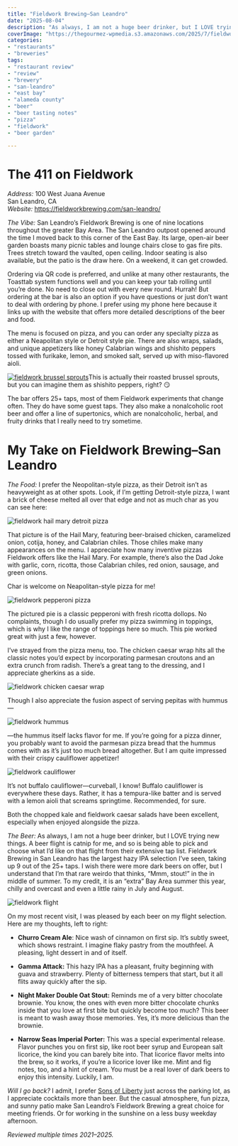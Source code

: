 ```yaml
---
title: "Fieldwork Brewing–San Leandro"
date: "2025-08-04"
description: "As always, I am not a huge beer drinker, but I LOVE trying new things. A beer flight is catnip for me, and so is being able to pick and choose what I’d like on that flight from their extensive tap list."
coverImage: "https://thegourmez-wpmedia.s3.amazonaws.com/2025/7/fieldwork+(5).jpg"
categories:
- "restaurants"
- "breweries"
tags:
- "restaurant review"
- "review"
- "brewery"
- "san-leandro"
- "east bay"
- "alameda county"
- "beer"
- "beer tasting notes"
- "pizza"
- "fieldwork"
- "beer garden"

---
```


# The 411 on Fieldwork

*Address:* 100 West Juana Avenue\
San Leandro, CA\
*Website:* <https://fieldworkbrewing.com/san-leandro/>

*The Vibe:* San Leandro’s Fieldwork Brewing is one of nine locations throughout the greater Bay Area. The San Leandro outpost opened around the time I moved back to this corner of the East Bay. Its large, open-air beer garden boasts many picnic tables and lounge chairs close to gas fire pits. Trees stretch toward the vaulted, open ceiling. Indoor seating is also available, but the patio is the draw here. On a weekend, it can get crowded.

Ordering via QR code is preferred, and unlike at many other restaurants, the Toasttab system functions well and you can keep your tab rolling until you’re done. No need to close out with every new round. Hurrah! But ordering at the bar is also an option if you have questions or just don’t want to deal with ordering by phone. I prefer using my phone here because it links up with the website that offers more detailed descriptions of the beer and food.

The menu is focused on pizza, and you can order any specialty pizza as either a Neapolitan style or Detroit style pie. There are also wraps, salads, and unique appetizers like honey Calabrian wings and shishito peppers tossed with furikake, lemon, and smoked salt, served up with miso-flavored aioli.

<div class="caption">

[![fieldwork brussel sprouts](https://thegourmez-wpmedia.s3.amazonaws.com/2025/7/fieldwork+(6).jpg)](https://thegourmez-wpmedia.s3.amazonaws.com/2025/7/fieldwork+(6).jpg)This is actually their roasted brussel sprouts, but you can imagine them as shishito peppers, right? 😏</div>

The bar offers 25+ taps, most of them Fieldwork experiments that change often. They do have some guest taps. They also make a nonalcoholic root beer and offer a line of supertonics, which are nonalcoholic, herbal, and fruity drinks that I really need to try sometime.

# My Take on Fieldwork Brewing–San Leandro

*The Food:* I prefer the Neopolitan-style pizza, as their Detroit isn’t as heavyweight as at other spots. Look, if I’m getting Detroit-style pizza, I want a brick of cheese melted all over that edge and not as much char as you can see here:

![fieldwork hail mary detroit pizza](https://thegourmez-wpmedia.s3.amazonaws.com/2025/7/fieldwork+(2).jpg)

That picture is of the Hail Mary, featuring beer-braised chicken, caramelized onion, cotija, honey, and Calabrian chiles. Those chiles make many appearances on the menu. I appreciate how many inventive pizzas Fieldwork offers like the Hail Mary. For example, there’s also the Dad Joke with garlic, corn, ricotta, those Calabrian chiles, red onion, sausage, and green onions.

Char is welcome on Neapolitan-style pizza for me!

![fieldwork pepperoni pizza](https://thegourmez-wpmedia.s3.amazonaws.com/2025/7/fieldwork+(1).jpg)

The pictured pie is a classic pepperoni with fresh ricotta dollops. No complaints, though I do usually prefer my pizza swimming in toppings, which is why I like the range of toppings here so much. This pie worked great with just a few, however.

I’ve strayed from the pizza menu, too. The chicken caesar wrap hits all the classic notes you’d expect by incorporating parmesan croutons and an extra crunch from radish. There’s a great tang to the dressing, and I appreciate gherkins as a side.

![fieldwork chicken caesar wrap](https://thegourmez-wpmedia.s3.amazonaws.com/2025/7/fieldwork+(4).jpg)

Though I also appreciate the fusion aspect of serving pepitas with hummus—

![fieldwork hummus](https://thegourmez-wpmedia.s3.amazonaws.com/2025/7/fieldwork+(7).jpg)

—the hummus itself lacks flavor for me. If you’re going for a pizza dinner, you probably want to avoid the parmesan pizza bread that the hummus comes with as it’s just too much bread altogether. But I am quite impressed with their crispy cauliflower appetizer!

![fieldwork cauliflower](https://thegourmez-wpmedia.s3.amazonaws.com/2025/7/fieldwork+(3).jpg)

It’s not buffalo cauliflower—curveball, I know! Buffalo cauliflower is everywhere these days. Rather, it has a tempura-like batter and is served with a lemon aioli that screams springtime. Recommended, for sure.

Both the chopped kale and fieldwork caesar salads have been excellent, especially when enjoyed alongside the pizza.

*The Beer:* As always, I am not a huge beer drinker, but I LOVE trying new things. A beer flight is catnip for me, and so is being able to pick and choose what I’d like on that flight from their extensive tap list. Fieldwork Brewing in San Leandro has the largest hazy IPA selection I’ve seen, taking up 9 out of the 25+ taps. I wish there were more dark beers on offer, but I understand that I’m that rare weirdo that thinks, “Mmm, stout!” in the in middle of summer. To my credit, it is an “extra” Bay Area summer this year, chilly and overcast and even a little rainy in July and August.

![fieldwork flight](https://thegourmez-wpmedia.s3.amazonaws.com/2025/7/fieldwork+(5).jpg)

On my most recent visit, I was pleased by each beer on my flight selection. Here are my thoughts, left to right:

-   **Churro Cream Ale**: Nice wash of cinnamon on first sip. It’s subtly sweet, which shows restraint. I imagine flaky pastry from the mouthfeel. A pleasing, light dessert in and of itself.

-   **Gamma Attack:** This hazy IPA has a pleasant, fruity beginning with guava and strawberry. Plenty of bitterness tempers that start, but it all flits away quickly after the sip.

-   **Night Maker Double Oat Stout:** Reminds me of a very bitter chocolate brownie. You know, the ones with even more bitter chocolate chunks inside that you love at first bite but quickly become too much? This beer is meant to wash away those memories. Yes, it’s more delicious than the brownie.

-   **Narrow Seas Imperial Porter:** This was a special experimental release. Flavor punches you on first sip, like root beer syrup and European salt licorice, the kind you can barely bite into. That licorice flavor melts into the brew, so it works, if you’re a licorice lover like me. Mint and fig notes, too, and a hint of cream. You must be a real lover of dark beers to enjoy this intensity. Luckily, I am.

*Will I go back?* I admit, I prefer [Sons of Liberty](https://thegourmez.com/blog/2025-05-13-sons-of-liberty/) just across the parking lot, as I appreciate cocktails more than beer. But the casual atmosphere, fun pizza, and sunny patio make San Leandro’s Fieldwork Brewing a great choice for meeting friends. Or for working in the sunshine on a less busy weekday afternoon.

*Reviewed multiple times 2021–2025.*
